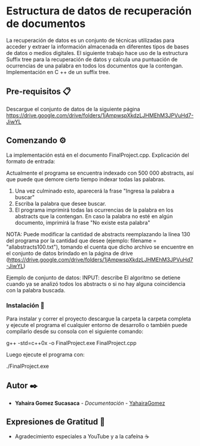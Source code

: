 # Estructura de datos de recuperación de documentos

La recuperación de datos es un conjunto de técnicas utilizadas para acceder y extraer la información almacenada en diferentes tipos de bases de datos o medios digitales.
El siguiente trabajo hace uso de la estructura Suffix tree para la recuperación de datos y calcula una puntuación de ocurrencias de una palabra en todos los documentos que la contengan.
Implementación en C ++ de un suffix tree.

## Pre-requisitos 📋

Descargue el conjunto de datos de la siguiente página https://drive.google.com/drive/folders/1jAmpwspXkdzLJHMEhM3JPVuHd7-JiwYL

## Comenzando ⚙️

La implementación está en el documento FinalProject.cpp.
Explicación del formato de entrada:

Actualmente el programa se encuentra indexado con 500 000 abstracts, así que puede que demore cierto tiempo indexar todas las palabras. 
1. Una vez culminado esto, aparecerá la frase "Ingresa la palabra a buscar"
2. Escriba la palabra que desee buscar.
3. El programa imprimirá todas las ocurrencias de la palabra en los abstracts que la contengan. En caso la palabra no esté en algún documento, imprimirá la frase "No existe esta palabra"

NOTA: Puede modificar la cantidad de abstracts reemplazando la línea 130 del programa por la cantidad que desee (ejemplo: filename = "allabstracts100.txt"), tomando el cuenta que dicho archivo se encuentre en el conjunto de datos brindado en la página de drive (https://drive.google.com/drive/folders/1jAmpwspXkdzLJHMEhM3JPVuHd7-JiwYL)

Ejemplo de conjunto de datos:
INPUT: describe
El algoritmo se detiene cuando ya se analizó todos los abstracts o si no hay alguna coincidencia con la palabra buscada.

### Instalación 🔧
Para instalar y correr el proyecto descargue la carpeta la carpeta completa y ejecute el programa el cualquier entorno de desarrollo o también puede compilarlo desde su consola con el siguiente comando:

g++ -std=c++0x -o FinalProject.exe FinalProject.cpp 

Luego ejecute el programa con:

./FinalProject.exe

## Autor ✒️

* **Yahaira Gomez Sucasaca** - *Documentación* - [YahairaGomez](https://github.com/YahairaGomez)


## Expresiones de Gratitud 🎁

* Agradecimiento especiales a YouTube y a la cafeína ☕
